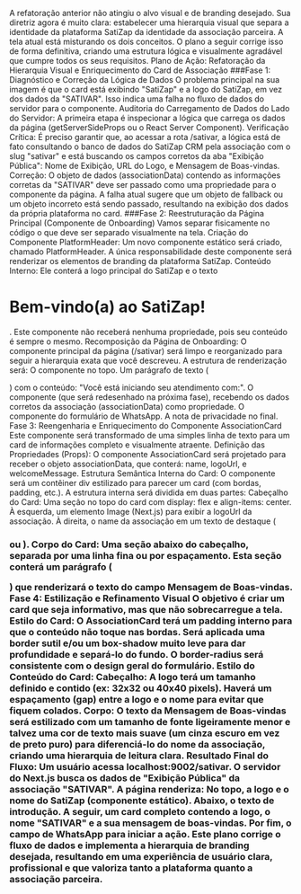 A refatoração anterior não atingiu o alvo visual e de branding desejado. Sua diretriz agora é muito clara: estabelecer uma hierarquia visual que separa a identidade da plataforma SatiZap da identidade da associação parceira.
A tela atual está misturando os dois conceitos. O plano a seguir corrige isso de forma definitiva, criando uma estrutura lógica e visualmente agradável que cumpre todos os seus requisitos.
Plano de Ação: Refatoração da Hierarquia Visual e Enriquecimento do Card de Associação
###Fase 1: Diagnóstico e Correção da Lógica de Dados
O problema principal na sua imagem é que o card está exibindo "SatiZap" e a logo do SatiZap, em vez dos dados da "SATIVAR". Isso indica uma falha no fluxo de dados do servidor para o componente.
Auditoria do Carregamento de Dados do Lado do Servidor:
A primeira etapa é inspecionar a lógica que carrega os dados da página (getServerSideProps ou o React Server Component).
Verificação Crítica: É preciso garantir que, ao acessar a rota /sativar, a lógica está de fato consultando o banco de dados do SatiZap CRM pela associação com o slug "sativar" e está buscando os campos corretos da aba "Exibição Pública": Nome de Exibição, URL do Logo, e Mensagem de Boas-vindas.
Correção: O objeto de dados (associationData) contendo as informações corretas da "SATIVAR" deve ser passado como uma propriedade para o componente da página. A falha atual sugere que um objeto de fallback ou um objeto incorreto está sendo passado, resultando na exibição dos dados da própria plataforma no card.
###Fase 2: Reestruturação da Página Principal (Componente de Onboarding)
Vamos separar fisicamente no código o que deve ser separado visualmente na tela.
Criação do Componente PlatformHeader:
Um novo componente estático será criado, chamado PlatformHeader.
A única responsabilidade deste componente será renderizar os elementos de branding da plataforma SatiZap.
Conteúdo Interno: Ele conterá a logo principal do SatiZap e o texto <h1>Bem-vindo(a) ao SatiZap!</h1>. Este componente não receberá nenhuma propriedade, pois seu conteúdo é sempre o mesmo.
Recomposição da Página de Onboarding:
O componente principal da página (/sativar) será limpo e reorganizado para seguir a hierarquia exata que você descreveu. A estrutura de renderização será:
O componente <PlatformHeader /> no topo.
Um parágrafo de texto (<p>) com o conteúdo: "Você está iniciando seu atendimento com:".
O componente <AssociationCard /> (que será redesenhado na próxima fase), recebendo os dados corretos da associação (associationData) como propriedade.
O componente do formulário de WhatsApp.
A nota de privacidade no final.
Fase 3: Reengenharia e Enriquecimento do Componente AssociationCard
Este componente será transformado de uma simples linha de texto para um card de informações completo e visualmente atraente.
Definição das Propriedades (Props):
O componente AssociationCard será projetado para receber o objeto associationData, que conterá: name, logoUrl, e welcomeMessage.
Estrutura Semântica Interna do Card:
O componente será um contêiner div estilizado para parecer um card (com bordas, padding, etc.).
A estrutura interna será dividida em duas partes:
Cabeçalho do Card: Uma seção no topo do card com display: flex e align-items: center.
À esquerda, um elemento Image (Next.js) para exibir a logoUrl da associação.
À direita, o name da associação em um texto de destaque (<h3> ou <strong>).
Corpo do Card: Uma seção abaixo do cabeçalho, separada por uma linha fina ou por espaçamento.
Esta seção conterá um parágrafo (<p>) que renderizará o texto do campo Mensagem de Boas-vindas.
Fase 4: Estilização e Refinamento Visual
O objetivo é criar um card que seja informativo, mas que não sobrecarregue a tela.
Estilo do Card:
O AssociationCard terá um padding interno para que o conteúdo não toque nas bordas.
Será aplicada uma border sutil e/ou um box-shadow muito leve para dar profundidade e separá-lo do fundo.
O border-radius será consistente com o design geral do formulário.
Estilo do Conteúdo do Card:
Cabeçalho: A logo terá um tamanho definido e contido (ex: 32x32 ou 40x40 pixels). Haverá um espaçamento (gap) entre a logo e o nome para evitar que fiquem colados.
Corpo: O texto da Mensagem de Boas-vindas será estilizado com um tamanho de fonte ligeiramente menor e talvez uma cor de texto mais suave (um cinza escuro em vez de preto puro) para diferenciá-lo do nome da associação, criando uma hierarquia de leitura clara.
Resultado Final do Fluxo:
Um usuário acessa localhost:9002/sativar.
O servidor do Next.js busca os dados de "Exibição Pública" da associação "SATIVAR".
A página renderiza:
No topo, a logo e o nome do SatiZap (componente estático).
Abaixo, o texto de introdução.
A seguir, um card completo contendo a logo, o nome "SATIVAR" e a sua mensagem de boas-vindas.
Por fim, o campo de WhatsApp para iniciar a ação.
Este plano corrige o fluxo de dados e implementa a hierarquia de branding desejada, resultando em uma experiência de usuário clara, profissional e que valoriza tanto a plataforma quanto a associação parceira.